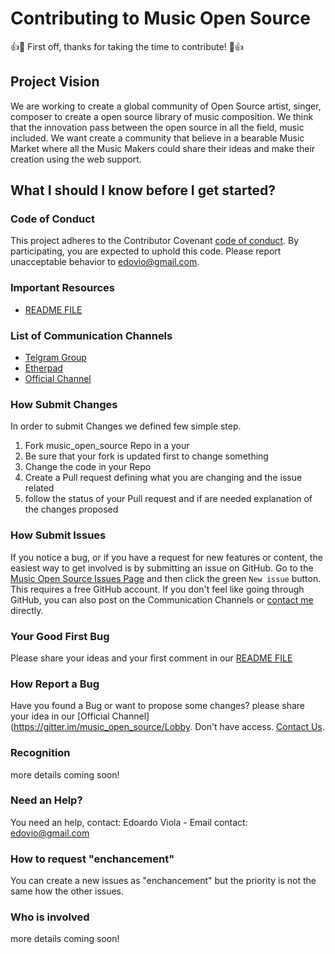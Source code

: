 # Contributing to Music Open Source

👍🎉 First off, thanks for taking the time to contribute! 🎉👍

## Project Vision

We are working to create a global community of Open Source artist, singer, composer to create a open
source library of music composition. We think that the innovation pass between the open source in all the field, music included.
We want create a community that believe in a bearable Music Market where all the Music Makers could share their ideas and make their
creation using the web support.

## What I should I know before I get started?

### Code of Conduct

This project adheres to the Contributor Covenant [code of conduct](https://github.com/edovio/music_open_source/blob/master/CODE_OF_CONDUCT.md). By participating, you are expected to uphold this code. 
Please report unacceptable behavior to [edovio@gmail.com](mailto:edovio@gmail.com).

### Important Resources

* [README FILE](https://github.com/edovio/music_open_source/blob/master/README.md)

### List of Communication Channels

* [Telgram Group](https://t.me/joinchat/AAAAAENVRZe5xF54ak0oMA)
* [Etherpad](https://public.etherpad-mozilla.org/p/MusicOpenSource)
* [Official Channel](https://gitter.im/music_open_source/Lobby)

### How Submit Changes

In order to submit Changes we defined few simple step.
1. Fork music_open_source Repo in a your
2. Be sure that your fork is updated first to change something
3. Change the code in your Repo
4. Create a Pull request defining what you are changing and the issue related
5. follow the status of your Pull request and if are needed explanation of the changes proposed

### How Submit Issues
If you notice a bug, or if you have a request for new features or content, the easiest way to get involved is by submitting an issue on GitHub. Go to the [Music Open Source Issues Page](https://github.com/edovio/music_open_source/issues) and then click the green `New issue` button. This requires a free GitHub account. If you don't feel like going through GitHub, you can also post on the Communication Channels or [contact me](mailto:edovio@gmail.com) directly.

### Your Good First Bug
Please share your ideas and your first comment in our [README FILE](https://github.com/edovio/music_open_source/blob/master/README.md)

### How Report a Bug
Have you found a Bug or want to propose some changes? please share your idea in our [Official Channel](https://gitter.im/music_open_source/Lobby. Don't have access. [Contact Us](edovio@gmail.com).

### Recognition
more details coming soon!

### Need an Help?
You need an help, contact: Edoardo Viola - Email contact: edovio@gmail.com

### How to request "enchancement"
You can create a new issues as "enchancement" but the priority is not the same how the other issues.

### Who is involved
more details coming soon!
